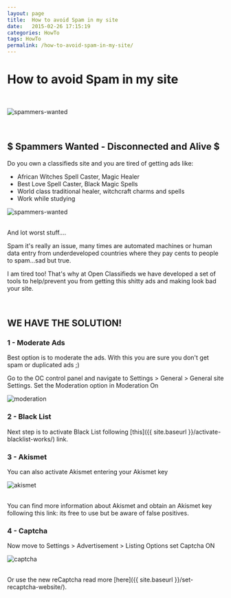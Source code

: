 ```yaml
---
layout: page
title:  How to avoid Spam in my site
date:   2015-02-26 17:15:19
categories: HowTo
tags: HowTo
permalink: /how-to-avoid-spam-in-my-site/
---
```

# How to avoid Spam in my site
<br>

![spammers-wanted](http://open-classifieds.com/wp-content/uploads/2015/02/hate-spam.png) 

<br>

## $ Spammers Wanted - Disconnected and Alive $

Do you own a classifieds site and you are tired of getting ads like: 

* African Witches Spell Caster, Magic Healer
* Best Love Spell Caster, Black Magic Spells
* World class traditional healer, witchcraft charms and spells
* Work while studying


![spammers-wanted](http://open-classifieds.com/wp-content/uploads/2015/02/spammers-wanted.png) 

<br>
And lot worst stuff.... 

Spam it's really an issue, many times are automated machines or human data entry from underdeveloped countries where they pay cents to people to spam...sad but true. 

I am tired too! That's why at Open Classifieds we have developed a set of tools to help/prevent you from getting this shitty ads and making look bad your site. 

<br>

## WE HAVE THE SOLUTION!


### 1 - Moderate Ads


Best option is to moderate the ads. With this you are sure you don't get spam or duplicated ads ;) 

Go to the OC control panel and navigate to Settings > General > General site Settings. Set the Moderation option in Moderation On

![moderation](http://open-classifieds.com/wp-content/uploads/2015/02/moderation.png)


### 2 - Black List


Next step is to activate Black List following [this]({{ site.baseurl }}/activate-blacklist-works/) link.


### 3 - Akismet


You can also activate Akismet entering your Akismet key

![akismet](http://open-classifieds.com/wp-content/uploads/2015/02/akismet.png) 

<br>
You can find more information about Akismet and obtain an Akismet key following this link: <https://akismet.com/> 
its free to use but be aware of false positives.


### 4 - Captcha


Now move to Settings > Advertisement > Listing Options set Captcha ON 

![captcha](http://open-classifieds.com/wp-content/uploads/2015/02/captcha.jpg) 

<br>
Or use the new reCaptcha read more [here]({{ site.baseurl }}/set-recaptcha-website/).



<!--title: How to avoid Spam in my site
link: http://open-classifieds.com/2015/02/26/how-to-avoid-spam-in-my-site/
author: admin
description: 
post_id: 23824
created: 2015/02/26 18:15:19
created_gmt: 2015/02/26 17:15:19
comment_status: open
post_name: how-to-avoid-spam-in-my-site
status: publish
post_type: post-->


